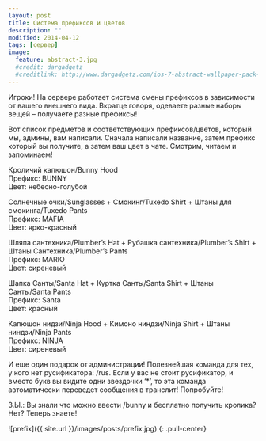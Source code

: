 ```yaml
---
layout: post
title: Система префиксов и цветов
description: ""
modified: 2014-04-12
tags: [сервер]
image:
  feature: abstract-3.jpg
  #credit: dargadgetz
  #creditlink: http://www.dargadgetz.com/ios-7-abstract-wallpaper-pack-for-iphone-5-and-ipod-touch-retina/
---
```


Игроки! На сервере работает система смены префиксов в зависимости от вашего внешнего вида. Вкратце говоря, одеваете разные наборы вещей – получаете разные префиксы!

Вот список предметов и соответствующих префиксов/цветов, который мы, админы, вам написали. Сначала написали название, затем префикс который вы получите, а затем ваш цвет в чате. Смотрим, читаем и запоминаем!

Кроличий капюшон/Bunny Hood<br/>
Префикс: BUNNY<br/>
Цвет: небесно-голубой

Солнечные очки/Sunglasses + Смокинг/Tuxedo Shirt + Штаны для смокинга/Tuxedo Pants<br/>
Префикс: MAFIA<br/>
Цвет: ярко-красный

Шляпа сантехника/Plumber’s Hat + Рубашка сантехника/Plumber’s Shirt + Штаны Сантехника/Plumber’s Pants<br/>
Префикс: MARIO<br/>
Цвет: сиреневый

Шапка Санты/Santa Hat + Куртка Санты/Santa Shirt + Штаны Санты/Santa Pants<br/>
Префикс: Santa<br/>
Цвет: красный

Капюшон нидзи/Ninja Hood + Кимоно ниндзи/Ninja Shirt + Штаны ниндзи/Ninja Pants<br/>
Префикс: NINJA<br/>
Цвет: сиреневый

И еще один подарок от администрации! Полезнейшая команда для тех, у кого нет русификатора: /rus. Если у вас не стоит русификатор, и вместо букв вы видите одни звездочки ‘*’, то эта команда автоматически переведет сообщения в транслит! Попробуйте!

З.Ы.: Вы знали что можно ввести /bunny и бесплатно получить кролика? Нет? Теперь знаете!

![prefix]({{ site.url }}/images/posts/prefix.jpg)
{: .pull-center}
